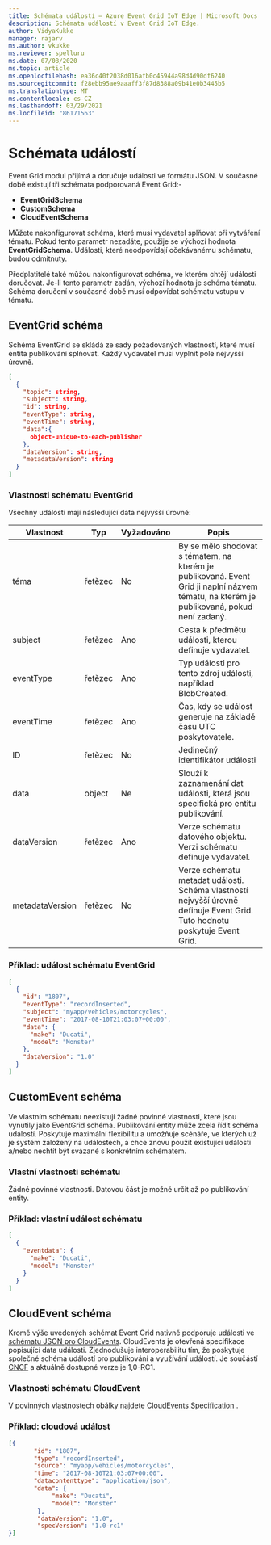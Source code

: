 ```yaml
---
title: Schémata událostí – Azure Event Grid IoT Edge | Microsoft Docs
description: Schémata událostí v Event Grid IoT Edge.
author: VidyaKukke
manager: rajarv
ms.author: vkukke
ms.reviewer: spelluru
ms.date: 07/08/2020
ms.topic: article
ms.openlocfilehash: ea36c40f2038d016afb0c45944a98d4d90df6240
ms.sourcegitcommit: f28ebb95ae9aaaff3f87d8388a09b41e0b3445b5
ms.translationtype: MT
ms.contentlocale: cs-CZ
ms.lasthandoff: 03/29/2021
ms.locfileid: "86171563"
---
```

# <a name="event-schemas"></a>Schémata událostí

Event Grid modul přijímá a doručuje události ve formátu JSON. V současné době existují tři schémata podporovaná Event Grid:-

* **EventGridSchema**
* **CustomSchema**
* **CloudEventSchema**

Můžete nakonfigurovat schéma, které musí vydavatel splňovat při vytváření tématu. Pokud tento parametr nezadáte, použije se výchozí hodnota **EventGridSchema**. Události, které neodpovídají očekávanému schématu, budou odmítnuty.

Předplatitelé také můžou nakonfigurovat schéma, ve kterém chtějí události doručovat. Je-li tento parametr zadán, výchozí hodnota je schéma tématu.
Schéma doručení v současné době musí odpovídat schématu vstupu v tématu. 

## <a name="eventgrid-schema"></a>EventGrid schéma

Schéma EventGrid se skládá ze sady požadovaných vlastností, které musí entita publikování splňovat. Každý vydavatel musí vyplnit pole nejvyšší úrovně.

```json
[
  {
    "topic": string,
    "subject": string,
    "id": string,
    "eventType": string,
    "eventTime": string,
    "data":{
      object-unique-to-each-publisher
    },
    "dataVersion": string,
    "metadataVersion": string
  }
]
```

### <a name="eventgrid-schema-properties"></a>Vlastnosti schématu EventGrid

Všechny události mají následující data nejvyšší úrovně:

| Vlastnost | Typ | Vyžadováno | Popis |
| -------- | ---- | ----------- |-----------
| téma | řetězec | No | By se mělo shodovat s tématem, na kterém je publikovaná. Event Grid ji naplní názvem tématu, na kterém je publikovaná, pokud není zadaný. |
| subject | řetězec | Ano | Cesta k předmětu události, kterou definuje vydavatel. |
| eventType | řetězec | Ano | Typ události pro tento zdroj události, například BlobCreated. |
| eventTime | řetězec | Ano | Čas, kdy se událost generuje na základě času UTC poskytovatele. |
| ID | řetězec | No | Jedinečný identifikátor události |
| data | object | Ne | Slouží k zaznamenání dat události, která jsou specifická pro entitu publikování. |
| dataVersion | řetězec | Ano | Verze schématu datového objektu. Verzi schématu definuje vydavatel. |
| metadataVersion | řetězec | No | Verze schématu metadat události. Schéma vlastností nejvyšší úrovně definuje Event Grid. Tuto hodnotu poskytuje Event Grid. |

### <a name="example--eventgrid-schema-event"></a>Příklad: událost schématu EventGrid

```json
[
  {
    "id": "1807",
    "eventType": "recordInserted",
    "subject": "myapp/vehicles/motorcycles",
    "eventTime": "2017-08-10T21:03:07+00:00",
    "data": {
      "make": "Ducati",
      "model": "Monster"
    },
    "dataVersion": "1.0"
  }
]
```

## <a name="customevent-schema"></a>CustomEvent schéma

Ve vlastním schématu neexistují žádné povinné vlastnosti, které jsou vynutily jako EventGrid schéma. Publikování entity může zcela řídit schéma událostí. Poskytuje maximální flexibilitu a umožňuje scénáře, ve kterých už je systém založený na událostech, a chce znovu použít existující události a/nebo nechtít být svázané s konkrétním schématem.

### <a name="custom-schema-properties"></a>Vlastní vlastnosti schématu

Žádné povinné vlastnosti. Datovou část je možné určit až po publikování entity.

### <a name="example--custom-schema-event"></a>Příklad: vlastní událost schématu

```json
[
  {
    "eventdata": {
      "make": "Ducati",
      "model": "Monster"
    }
  }
]
```

## <a name="cloudevent-schema"></a>CloudEvent schéma

Kromě výše uvedených schémat Event Grid nativně podporuje události ve [schématu JSON pro CloudEvents](https://github.com/cloudevents/spec/blob/master/json-format.md). CloudEvents je otevřená specifikace popisující data události. Zjednodušuje interoperabilitu tím, že poskytuje společné schéma událostí pro publikování a využívání událostí. Je součástí [CNCF](https://www.cncf.io/) a aktuálně dostupné verze je 1,0-RC1.

### <a name="cloudevent-schema-properties"></a>Vlastnosti schématu CloudEvent

V povinných vlastnostech obálky najdete [CloudEvents Specification](https://github.com/cloudevents/spec/blob/master/json-format.md#3-envelope) .

### <a name="example--cloud-event"></a>Příklad: cloudová událost
```json
[{
       "id": "1807",
       "type": "recordInserted",
       "source": "myapp/vehicles/motorcycles",
       "time": "2017-08-10T21:03:07+00:00",
       "datacontenttype": "application/json",
       "data": {
            "make": "Ducati",
            "model": "Monster"
        },
        "dataVersion": "1.0",
        "specVersion": "1.0-rc1"
}]
```
